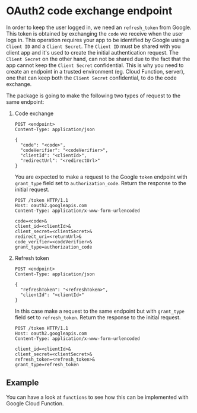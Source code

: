 # OAuth2 code exchange endpoint

In order to keep the user logged in, we need an `refresh_token` from
Google. This token is obtained by exchanging the `code` we receive when
the user logs in. This operation requires your app to be identified by
Google using a `Client ID` and a `Client Secret`. The `Client ID` must
be shared with you client app and it's used to create the initial
authentication request. The `Client Secret` on the other hand, can not
be shared due to the fact that the app cannot keep the `Client Secret`
confidential. This is why you need to create an endpoint in a trusted
environment (eg. Cloud Function, server), one that can keep both the
`Client Secret` confidential, to do the code exchange.

The package is going to make the following two types of request to the
same endpoint:
 

1. Code exchange
     ```http request
     POST <endpoint>
     Content-Type: application/json
     
     {
       "code": "<code>",
       "codeVerifier": "<codeVerifier>",
       "clientId": "<clientId>",
       "redirectUrl": "<redirectUrl>"
     }
     ```
     You are expected to make a request to the Google `token` endpoint
     with `grant_type` field set to `authorization_code`. Return the
     response to the initial request.
     ```http request
     POST /token HTTP/1.1
     Host: oauth2.googleapis.com
     Content-Type: application/x-www-form-urlencoded
     
     code=<code>&
     client_id=<clientId>&
     client_secret=<clientSecret>&
     redirect_uri=<returnUrl>&
     code_verifier=<codeVerifier>&
     grant_type=authorization_code
     ```        
    
1. Refresh token
   ```http request
   POST <endpoint>
   Content-Type: application/json
   
   {
     "refreshToken": "<refreshToken>",
     "clientId": "<clientId>"
   }
   ```                
   In this case make a request to the same endpoint but with `grant_type` field set to `refresh_token`. Return
    the response to the initial request.
     ```http request
     POST /token HTTP/1.1
     Host: oauth2.googleapis.com
     Content-Type: application/x-www-form-urlencoded
     
     client_id=<clientId>&
     client_secret=<clientSecret>&
     refresh_token=<refresh_token>&
     grant_type=refresh_token
     ```        
    
## Example

You can have a look at `functions` to see how this can be implemented with Google Cloud Function.